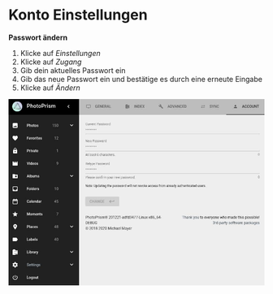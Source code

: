 # Konto Einstellungen #
**Passwort ändern**

1. Klicke auf *Einstellungen*
2. Klicke auf *Zugang*
3. Gib dein aktuelles Passwort ein
4. Gib das neue Passwort ein und bestätige es durch eine erneute Eingabe
5. Klicke auf *Ändern*

![Screenshot](img/account-settings.jpg) 
